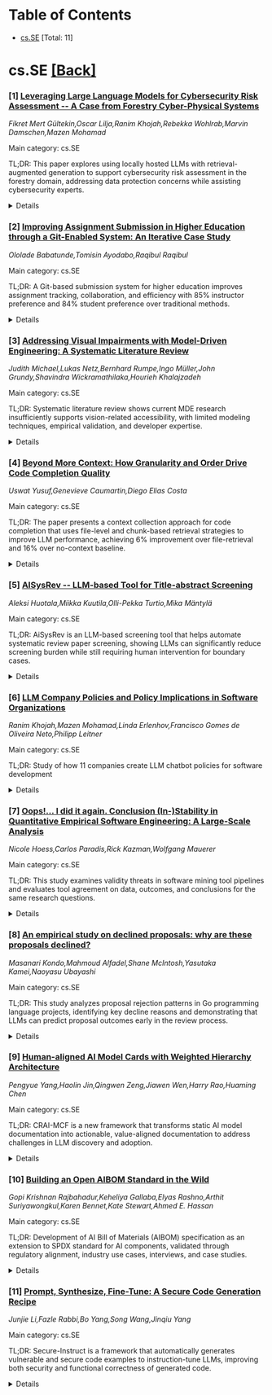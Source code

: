 <div id=toc></div>

# Table of Contents

- [cs.SE](#cs.SE) [Total: 11]


<div id='cs.SE'></div>

# cs.SE [[Back]](#toc)

### [1] [Leveraging Large Language Models for Cybersecurity Risk Assessment -- A Case from Forestry Cyber-Physical Systems](https://arxiv.org/abs/2510.06343)
*Fikret Mert Gültekin,Oscar Lilja,Ranim Khojah,Rebekka Wohlrab,Marvin Damschen,Mazen Mohamad*

Main category: cs.SE

TL;DR: This paper explores using locally hosted LLMs with retrieval-augmented generation to support cybersecurity risk assessment in the forestry domain, addressing data protection concerns while assisting cybersecurity experts.


<details>
  <summary>Details</summary>
Motivation: The need arises from the shortage of cybersecurity experts in software teams, leading to high workloads and requiring software engineers to conduct cybersecurity activities themselves. There's a need for tools to support vulnerability and threat evaluation during risk assessment.

Method: Design science study involving 12 experts through interviews, interactive sessions, and surveys within a large-scale project, using locally hosted LLMs with retrieval-augmented generation.

Result: LLMs can assist cybersecurity experts by generating initial risk assessments, identifying threats, and providing redundancy checks. Experts were willing to use LLMs in specific evaluation and assistance roles despite trust concerns.

Conclusion: LLM-based agents can support risk assessment processes in cyber-physical systems within safety-critical domains, though human oversight remains essential for accuracy and compliance.

Abstract: In safety-critical software systems, cybersecurity activities become
essential, with risk assessment being one of the most critical. In many
software teams, cybersecurity experts are either entirely absent or represented
by only a small number of specialists. As a result, the workload for these
experts becomes high, and software engineers would need to conduct
cybersecurity activities themselves. This creates a need for a tool to support
cybersecurity experts and engineers in evaluating vulnerabilities and threats
during the risk assessment process. This paper explores the potential of
leveraging locally hosted large language models (LLMs) with retrieval-augmented
generation to support cybersecurity risk assessment in the forestry domain
while complying with data protection and privacy requirements that limit
external data sharing. We performed a design science study involving 12 experts
in interviews, interactive sessions, and a survey within a large-scale project.
The results demonstrate that LLMs can assist cybersecurity experts by
generating initial risk assessments, identifying threats, and providing
redundancy checks. The results also highlight the necessity for human oversight
to ensure accuracy and compliance. Despite trust concerns, experts were willing
to utilize LLMs in specific evaluation and assistance roles, rather than solely
relying on their generative capabilities. This study provides insights that
encourage the use of LLM-based agents to support the risk assessment process of
cyber-physical systems in safety-critical domains.

</details>


### [2] [Improving Assignment Submission in Higher Education through a Git-Enabled System: An Iterative Case Study](https://arxiv.org/abs/2510.06363)
*Ololade Babatunde,Tomisin Ayodabo,Raqibul Raqibul*

Main category: cs.SE

TL;DR: A Git-based submission system for higher education improves assignment tracking, collaboration, and efficiency with 85% instructor preference and 84% student preference over traditional methods.


<details>
  <summary>Details</summary>
Motivation: Address challenges in traditional assignment submission methods in higher education by leveraging distributed version control workflows.

Method: Iterative software development and user-centered design methodologies, integrated within a real-world university environment with usability testing and student feedback.

Result: 85% of instructors found the system easier to use, 84% of students preferred it over traditional methods, 38% reduction in submission/review time, and 48% reduction in storage requirements.

Conclusion: The Git-based system provides practical insights for integrating distributed version control into education, enhancing instructor oversight and student engagement despite initial adoption challenges.

Abstract: This study addresses challenges in traditional assignment submission methods
used in higher education by introducing and evaluating a customized Git-based
submission system. Employing iterative software development and user-centered
design methodologies, the system was integrated within a real-world university
environment. Empirical evaluation, including usability testing and student
feedback, indicated significant improvements in assignment tracking,
collaboration, and submission efficiency. Students reported positive
experiences using distributed version control workflows, highlighting improved
learning outcomes and reduced administrative burden. Challenges related to
initial adoption and student learning curves were identified and mitigated
through iterative improvements. The proposed system contributes practical
insights for integrating distributed version control into educational settings,
enhancing both instructor oversight and student engagement in software
engineering and related disciplines. Based on our results, the research showed
that 85% of instructors found the git based system easier to use, with 84% of
students preferring it over traditional methods, as it provides a 38% reduction
in time taken for submission and review, while also leading to a 48% reduction
in storage requirements.

</details>


### [3] [Addressing Visual Impairments with Model-Driven Engineering: A Systematic Literature Review](https://arxiv.org/abs/2510.06483)
*Judith Michael,Lukas Netz,Bernhard Rumpe,Ingo Müller,John Grundy,Shavindra Wickramathilaka,Hourieh Khalajzadeh*

Main category: cs.SE

TL;DR: Systematic literature review shows current MDE research insufficiently supports vision-related accessibility, with limited modeling techniques, empirical validation, and developer expertise.


<details>
  <summary>Details</summary>
Motivation: Software applications often pose barriers for users with visual impairments, and MDE offers systematic methods to integrate accessibility concerns while reducing manual effort.

Method: Conducted systematic literature review of 447 papers, with 30 primary studies meeting inclusion criteria, analyzing how MDE addresses accessibility for vision impairments.

Result: About two-thirds reference WCAG guidelines but with project-specific adaptations and limited end-user validation. Studies model UI structures, interaction, user capabilities, but few specify concrete modeling techniques or demonstrate fully functional systems.

Conclusion: Current MDE research insufficiently supports vision-related accessibility. Research agenda proposed to more effectively embed support for vision impairments in MDE processes.

Abstract: Software applications often pose barriers for users with accessibility needs,
e.g., visual impairments. Model-driven engineering (MDE), with its systematic
nature of code derivation, offers systematic methods to integrate accessibility
concerns into software development while reducing manual effort. This paper
presents a systematic literature review on how MDE addresses accessibility for
vision impairments. From 447 initially identified papers, 30 primary studies
met the inclusion criteria. About two-thirds reference the Web Content
Accessibility Guidelines (WCAG), yet their project-specific adaptions and
end-user validations hinder wider adoption in MDE. The analyzed studies model
user interface structures, interaction and navigation, user capabilities,
requirements, and context information. However, only few specify concrete
modeling techniques on how to incorporate accessibility needs or demonstrate
fully functional systems. Insufficient details on MDE methods, i.e.,
transformation rules or code templates, hinder the reuse, generalizability, and
reproducibility. Furthermore, limited involvement of affected users and limited
developer expertise in accessibility contribute to weak empirical validation.
Overall, the findings indicate that current MDE research insufficiently
supports vision-related accessibility. Our paper concludes with a research
agenda outlining how support for vision impairments can be more effectively
embedded in MDE processes.

</details>


### [4] [Beyond More Context: How Granularity and Order Drive Code Completion Quality](https://arxiv.org/abs/2510.06606)
*Uswat Yusuf,Genevieve Caumartin,Diego Elias Costa*

Main category: cs.SE

TL;DR: The paper presents a context collection approach for code completion that uses file-level and chunk-based retrieval strategies to improve LLM performance, achieving 6% improvement over file-retrieval and 16% over no-context baseline.


<details>
  <summary>Details</summary>
Motivation: Context is crucial for code completion quality, but LLMs have limited context length and are sensitive to noisy/irrelevant context in large repositories, making effective context collection challenging.

Method: Developed retrieval strategies at file and chunk levels using static analysis, focusing on context size, file ordering, and hybrid approaches for context collection pipelines.

Result: Chunk-based retrieval with static analysis achieved 6% improvement over best file-retrieval strategy and 16% improvement over no-context baseline for Python in the competition's initial phase.

Conclusion: Retrieval granularity, ordering, and hybrid strategies are critical for developing effective context collection pipelines in real-world development scenarios.

Abstract: Context plays an important role in the quality of code completion, as Large
Language Models (LLMs) require sufficient and relevant information to assist
developers in code generation tasks. However, composing a relevant context for
code completion poses challenges in large repositories: First, the limited
context length of LLMs makes it impractical to include all repository files.
Second, the quality of generated code is highly sensitive to noisy or
irrelevant context. In this paper, we present our approach for the ASE 2025
Context Collection Challenge. The challenge entails outperforming JetBrains
baselines by designing effective retrieval and context collection strategies.
We develop and evaluate a series of experiments that involve retrieval
strategies at both the file and chunk levels. We focus our initial experiments
on examining the impact of context size and file ordering on LLM performance.
Our results show that the amount and order of context can significantly
influence the performance of the models. We introduce chunk-based retrieval
using static analysis, achieving a 6% improvement over our best file-retrieval
strategy and a 16% improvement over the no-context baseline for Python in the
initial phase of the competition. Our results highlight the importance of
retrieval granularity, ordering and hybrid strategies in developing effective
context collection pipelines for real-world development scenarios.

</details>


### [5] [AISysRev -- LLM-based Tool for Title-abstract Screening](https://arxiv.org/abs/2510.06708)
*Aleksi Huotala,Miikka Kuutila,Olli-Pekka Turtio,Mika Mäntylä*

Main category: cs.SE

TL;DR: AiSysRev is an LLM-based screening tool that helps automate systematic review paper screening, showing LLMs can significantly reduce screening burden while still requiring human intervention for boundary cases.


<details>
  <summary>Details</summary>
Motivation: Systematic reviews in software engineering are laborious, especially during the screening phase where large numbers of papers must be assessed against inclusion/exclusion criteria. LLMs can help expedite this process.

Method: Developed AiSysRev - a web application in Docker container that accepts CSV files with paper titles/abstracts, allows users to specify criteria, uses multiple LLMs via OpenRouter, and supports zero-shot/few-shot screening with manual review interfaces.

Result: Trial study with 137 papers showed papers can be classified into four categories: Easy Includes, Easy Excludes, Boundary Includes, and Boundary Excludes. LLMs perform well on easy cases but struggle with boundary cases requiring human intervention.

Conclusion: LLMs cannot fully replace human judgment in systematic reviews but can significantly reduce the burden of assessing large volumes of scientific literature, especially useful for Rapid Reviews.

Abstract: Systematic reviews are a standard practice for summarizing the state of
evidence in software engineering. Conducting systematic reviews is laborious,
especially during the screening or study selection phase, where the number of
papers can be overwhelming. During this phase, papers are assessed against
inclusion and exclusion criteria based on their titles and abstracts. Recent
research has demonstrated that large language models (LLMs) can perform
title-abstract screening at a level comparable to that of a master's student.
While LLMs cannot be fully trusted, they can help, for example, in Rapid
Reviews, which try to expedite the review process. Building on recent research,
we developed AiSysRev, an LLM-based screening tool implemented as a web
application running in a Docker container. The tool accepts a CSV file
containing paper titles and abstracts. Users specify inclusion and exclusion
criteria. One can use multiple LLMs for screening via OpenRouter. AiSysRev
supports both zero-shot and few-shot screening, and also allows for manual
screening through interfaces that display LLM results as guidance for human
reviewers.We conducted a trial study with 137 papers using the tool. Our
findings indicate that papers can be classified into four categories: Easy
Includes, Easy Excludes, Boundary Includes, and Boundary Excludes. The Boundary
cases, where LLMs are prone to errors, highlight the need for human
intervention. While LLMs do not replace human judgment in systematic reviews,
they can significantly reduce the burden of assessing large volumes of
scientific literature. Video: https://www.youtube.com/watch?v=jVbEj4Y4tQI Tool:
https://github.com/EvoTestOps/AISysRev

</details>


### [6] [LLM Company Policies and Policy Implications in Software Organizations](https://arxiv.org/abs/2510.06718)
*Ranim Khojah,Mazen Mohamad,Linda Erlenhov,Francisco Gomes de Oliveira Neto,Philipp Leitner*

Main category: cs.SE

TL;DR: Study of how 11 companies create LLM chatbot policies for software development


<details>
  <summary>Details</summary>
Motivation: Risks of adopting LLM chatbots in software organizations require clear policies for safe integration

Method: Examined how 11 companies create LLM chatbot policies and factors influencing them

Result: Analysis of policy creation processes and influencing factors across multiple organizations

Conclusion: Findings aim to help managers safely integrate chatbots into development workflows

Abstract: The risks associated with adopting large language model (LLM) chatbots in
software organizations highlight the need for clear policies. We examine how 11
companies create these policies and the factors that influence them, aiming to
help managers safely integrate chatbots into development workflows.

</details>


### [7] [Oops!... I did it again. Conclusion (In-)Stability in Quantitative Empirical Software Engineering: A Large-Scale Analysis](https://arxiv.org/abs/2510.06844)
*Nicole Hoess,Carlos Paradis,Rick Kazman,Wolfgang Mauerer*

Main category: cs.SE

TL;DR: This study examines validity threats in software mining tool pipelines and evaluates tool agreement on data, outcomes, and conclusions for the same research questions.


<details>
  <summary>Details</summary>
Motivation: To understand limitations and agreement of software mining tools commonly used by researchers and practitioners, as their constraints are often not well understood despite widespread use.

Method: Conducted a lightweight literature review to select three studies from high-ranked venues, then formally replicated them with four independent mining tools to quantitatively and qualitatively compare extracted data, analysis results, and conclusions.

Result: Found that technical details in tool design and implementation accumulate in complex mining pipelines, causing substantial differences in baseline data, derivatives, statistical analysis results, and sometimes conclusions.

Conclusion: Users must carefully choose tools and evaluate limitations to assess validity scope. Reusing tools is recommended. Researchers and tool authors should promote reusability through reproduction packages and comparative studies.

Abstract: Context: Mining software repositories is a popular means to gain insights
into a software project's evolution, monitor project health, support decisions
and derive best practices. Tools supporting the mining process are commonly
applied by researchers and practitioners, but their limitations and agreement
are often not well understood.
  Objective: This study investigates some threats to validity in complex tool
pipelines for evolutionary software analyses and evaluates the tools' agreement
in terms of data, study outcomes and conclusions for the same research
questions.
  Method: We conduct a lightweight literature review to select three studies on
collaboration and coordination, software maintenance and software quality from
high-ranked venues, which we formally replicate with four independent,
systematically selected mining tools to quantitatively and qualitatively
compare the extracted data, analysis results and conclusions.
  Results: We find that numerous technical details in tool design and
implementation accumulate along the complex mining pipelines and can cause
substantial differences in the extracted baseline data, its derivatives,
subsequent results of statistical analyses and, under specific circumstances,
conclusions.
  Conclusions: Users must carefully choose tools and evaluate their limitations
to assess the scope of validity in an adequate way. Reusing tools is
recommended. Researchers and tool authors can promote reusability and help
reducing uncertainties by reproduction packages and comparative studies
following our approach.

</details>


### [8] [An empirical study on declined proposals: why are these proposals declined?](https://arxiv.org/abs/2510.06984)
*Masanari Kondo,Mahmoud Alfadel,Shane McIntosh,Yasutaka Kamei,Naoyasu Ubayashi*

Main category: cs.SE

TL;DR: This study analyzes proposal rejection patterns in Go programming language projects, identifying key decline reasons and demonstrating that LLMs can predict proposal outcomes early in the review process.


<details>
  <summary>Details</summary>
Motivation: Proposal processes in OSS projects are resource-intensive and often frustrate contributors when proposals are declined without clear feedback, yet the reasons behind rejections remain poorly understood.

Method: Mixed-method empirical study on 1,091 Go project proposals, including quantitative analysis of outcomes, qualitative coding to create a taxonomy of decline reasons, and evaluation of LLMs for outcome prediction.

Result: Proposals are more often declined than accepted (resolution takes over a month), only 14.7% of declined proposals are resubmitted, nine key decline reasons identified (duplication, limited use cases, violation of principles), and GPT models can predict decline decisions early (F1=0.71 with partial comments).

Conclusion: The findings reveal inefficiencies in proposal processes and highlight opportunities to improve contributor experience and reviewer workload through early triage and structured guidance based on past decline patterns.

Abstract: Design-level decisions in open-source software (OSS) projects are often made
through structured mechanisms such as proposals, which require substantial
community discussion and review. Despite their importance, the proposal process
is resource-intensive and often leads to contributor frustration, especially
when proposals are declined without clear feedback. Yet, the reasons behind
proposal rejection remain poorly understood, limiting opportunities to
streamline the process or guide contributors effectively. This study
investigates the characteristics and outcomes of proposals in the Go
programming language to understand why proposals are declined and how such
outcomes might be anticipated. We conduct a mixed-method empirical study on
1,091 proposals submitted to the Go project. We quantify proposal outcomes,
build a taxonomy of decline reasons, and evaluate large language models (LLMs)
for predicting these outcomes. We find that proposals are more often declined
than accepted, and resolution typically takes over a month. Only 14.7% of
declined proposals are ever resubmitted. Through qualitative coding, we
identify nine key reasons for proposal decline, such as duplication, limited
use cases, or violations of project principles. This taxonomy can help
contributors address issues in advance, e.g., checking for existing
alternatives can reduce redundancy. We also demonstrate that GPT-based models
can predict decline decisions early in the discussion (F1 score = 0.71 with
partial comments), offering a practical tool for prioritizing review effort.
Our findings reveal inefficiencies in the proposal process and highlight
actionable opportunities for improving both contributor experience and reviewer
workload by enabling early triage and guiding contributors to strengthen their
proposals using a structured understanding of past decline reasons.

</details>


### [9] [Human-aligned AI Model Cards with Weighted Hierarchy Architecture](https://arxiv.org/abs/2510.06989)
*Pengyue Yang,Haolin Jin,Qingwen Zeng,Jiawen Wen,Harry Rao,Huaming Chen*

Main category: cs.SE

TL;DR: CRAI-MCF is a new framework that transforms static AI model documentation into actionable, value-aligned documentation to address challenges in LLM discovery and adoption.


<details>
  <summary>Details</summary>
Motivation: The rapid growth of specialized LLMs creates challenges in model discovery due to inconsistent documentation. Existing frameworks like Model Cards are static, qualitative, and lack quantitative comparison mechanisms, leading to model underutilization.

Method: Grounded in Value Sensitive Design, the framework was developed through empirical analysis of 240 open-source projects, distilling 217 parameters into an eight-module, value-aligned architecture with quantitative sufficiency criteria.

Result: CRAI-MCF enables rigorous cross-model comparison under a unified scheme and balances technical, ethical, and operational dimensions for comprehensive model assessment.

Conclusion: The framework empowers practitioners to efficiently assess, select, and adopt LLMs with greater confidence and operational integrity by providing actionable, human-aligned documentation.

Abstract: The proliferation of Large Language Models (LLMs) has led to a burgeoning
ecosystem of specialized, domain-specific models. While this rapid growth
accelerates innovation, it has simultaneously created significant challenges in
model discovery and adoption. Users struggle to navigate this landscape due to
inconsistent, incomplete, and imbalanced documentation across platforms.
Existing documentation frameworks, such as Model Cards and FactSheets, attempt
to standardize reporting but are often static, predominantly qualitative, and
lack the quantitative mechanisms needed for rigorous cross-model comparison.
This gap exacerbates model underutilization and hinders responsible adoption.
To address these shortcomings, we introduce the Comprehensive Responsible AI
Model Card Framework (CRAI-MCF), a novel approach that transitions from static
disclosures to actionable, human-aligned documentation. Grounded in Value
Sensitive Design (VSD), CRAI-MCF is built upon an empirical analysis of 240
open-source projects, distilling 217 parameters into an eight-module,
value-aligned architecture. Our framework introduces a quantitative sufficiency
criterion to operationalize evaluation and enables rigorous cross-model
comparison under a unified scheme. By balancing technical, ethical, and
operational dimensions, CRAI-MCF empowers practitioners to efficiently assess,
select, and adopt LLMs with greater confidence and operational integrity.

</details>


### [10] [Building an Open AIBOM Standard in the Wild](https://arxiv.org/abs/2510.07070)
*Gopi Krishnan Rajbahadur,Keheliya Gallaba,Elyas Rashno,Arthit Suriyawongkul,Karen Bennet,Kate Stewart,Ahmed E. Hassan*

Main category: cs.SE

TL;DR: Development of AI Bill of Materials (AIBOM) specification as an extension to SPDX standard for AI components, validated through regulatory alignment, industry use cases, interviews, and case studies.


<details>
  <summary>Details</summary>
Motivation: To address the gap in understanding how open standards are created for fast-evolving domains like AI-powered systems, and to provide a standardized way to capture AI components such as datasets and training artifacts.

Method: Action Research approach with global multi-stakeholder collaboration involving 90+ contributors, using structured AR cycles and four validation methods: regulatory alignment, industry use case mapping, practitioner interviews, and industrial case study.

Result: Successfully developed and validated the AIBOM specification that extends SPDX standard for AI components, with demonstrated alignment with major regulations and practical industry applications.

Conclusion: The paper provides both a validated AIBOM specification and valuable insights into the standardization process that can guide future software engineering standardization efforts in fast-evolving domains.

Abstract: Modern software engineering increasingly relies on open, community-driven
standards, yet how such standards are created in fast-evolving domains like
AI-powered systems remains underexplored. This paper presents a detailed
experience report on the development of the AI Bill of Materials AIBOM
specification, an extension of the ISO/IEC 5962:2021 Software Package Data
Exchange (SPDX) software bill of materials (SBOM) standard, which captures AI
components such as datasets and iterative training artifacts. Framed through
the lens of Action Research (AR), we document a global, multi-stakeholder
effort involving over 90 contributors and structured AR cycles. The resulting
specification was validated through four complementary approaches: alignment
with major regulations and ethical standards (e.g., EU AI Act and IEEE 7000
standards), systematic mapping to six industry use cases, semi-structured
practitioner interviews, and an industrial case study. Beyond delivering a
validated artefact, our paper documents the process of building the AIBOM
specification in the wild, and reflects on how it aligns with the AR cycle, and
distills lessons that can inform future standardization efforts in the software
engineering community.

</details>


### [11] [Prompt, Synthesize, Fine-Tune: A Secure Code Generation Recipe](https://arxiv.org/abs/2510.07189)
*Junjie Li,Fazle Rabbi,Bo Yang,Song Wang,Jinqiu Yang*

Main category: cs.SE

TL;DR: Secure-Instruct is a framework that automatically generates vulnerable and secure code examples to instruction-tune LLMs, improving both security and functional correctness of generated code.


<details>
  <summary>Details</summary>
Motivation: Current approaches like SafeCoder suffer from limited and imbalanced datasets, reducing effectiveness and generalizability for secure code generation in LLMs.

Method: Secure-Instruct automatically synthesizes high-quality vulnerable and secure code examples, generates fine-tuning instructions, and instruction-tunes LLMs to align task description with secure code generation abilities.

Result: On CWEBench, Secure-Instruct gives 14.3% average increase in secure ratio over pretrained models and outperforms SafeCoder by 7.6%. On CWEval, it achieves 14% increase for CodeLlama-7B and 5.8% for Mistral-7B in Func-Sec@1 over pretrained models.

Conclusion: Secure-Instruct significantly improves secure code generation in LLMs while also enhancing functional correctness, demonstrating superior performance over existing approaches.

Abstract: Although Large Language Models (LLMs) show promising solutions to automated
code generation, they often produce insecure code that threatens software
security. Current approaches (e.g., SafeCoder) to improve secure code
generation suffer from limited and imbalanced datasets, reducing their
effectiveness and generalizability. In this work, we present Secure-Instruct, a
novel framework that automatically synthesizes high-quality vulnerable and
secure code examples, generates fine-tuning instructions, and instruction-tunes
LLMs to align task description and secure code generation abilities. We
evaluate Secure-Instruct on four representative LLMs using two benchmarks: our
own CWEBench and the existing CWEval. CWEBench comprises 93 scenarios on 44
CWEs, all without overlap with Secure-Instruct's synthetic instruction-tuning
dataset, while CWEval covers 31 CWEs with 119 manually verified
security-critical tasks. We find that Secure-Instruct improves not only the
security but also the functional correctness of the generated code. On
CWEBench, Secure-Instruct substantially improves secure code generation, giving
a 14.3% average increase in secure ratio over the pretrained models and
outperforms SafeCoder by 7.6%. On CWEval, Secure-Instruct achieves a 14%
increase for CodeLlama-7B and 5.8% for Mistral-7B in Func-Sec@1 over pretrained
models, and surpasses SafeCoder by 15.8% and 6.8% respectively.

</details>
